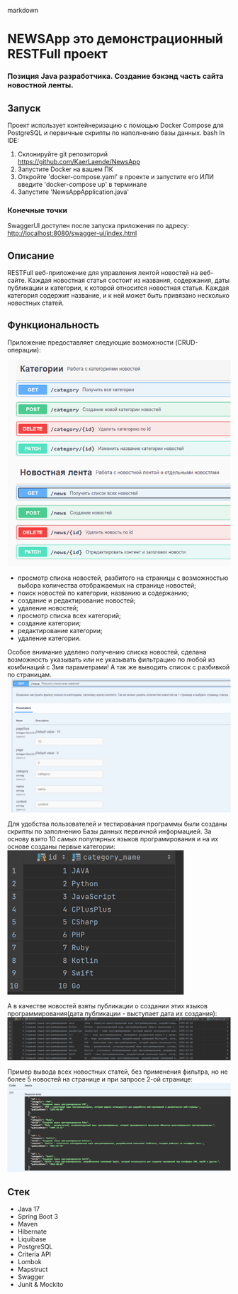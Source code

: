 markdown
# NEWSApp это демонстрационный RESTFull проект

### Позиция Java разработчика. Создание бэкэнд часть сайта новостной ленты.

## Запуск

Проект использует контейнеризацию с помощью Docker Compose для PostgreSQL и первичные скрипты по наполнению базы данных.
bash
In IDE:
1. Склонируйте git репозиторий  https://github.com/KaerLaende/NewsApp
2. Запустите Docker на вашем ПК
3. Откройте 'docker-compose.yaml' в проекте и запустите его ИЛИ введите 'docker-compose up' в терминале
4. Запустите 'NewsAppApplication.java'
### Конечные точки
SwaggerUI доступен после запуска приложения по адресу: [http://localhost:8080/swagger-ui/index.html](http://localhost:8080/swagger-ui/index.html)

## Описание
RESTFull веб-приложение для управления лентой новостей на веб-сайте. Каждая новостная статья состоит из названия, содержания,
даты публикации и категории, к которой относится новостная статья. Каждая категория содержит название, и к ней может быть привязано несколько новостных статей.

## Функциональность
  Приложение предоставляет следующие возможности (CRUD-операции):

![img.png](img.png)

- просмотр списка новостей, разбитого на страницы с возможностью выбора количества отображаемых на странице новостей;
- поиск новостей по категории, названию и содержанию;
- создание и редактирование новостей;
- удаление новостей;
- просмотр списка всех категорий;
- создание категории;
- редактирование категории;
- удаление категории.

Особое внимание уделено получению списка новостей, сделана возможность указывать или не указывать фильтрацию по любой
из комбинаций с 3мя параметрами! А так же выводить список с разбивкой по страницам.
![img_1.png](img_1.png)

Для удобства пользователей и тестирования программы были созданы скрипты по заполнению Базы данных первичной информацией.
За основу взято 10 самых популярных языков програмирования и на их основе созданы первые категории: 
![img_2.png](img_2.png)

А в качестве новостей взяты публикации о создании этих языков программирования(дата публикации - выступает дата их создания):
![img_3.png](img_3.png)
 
Пример вывода всех новостных статей, без применения фильтра, но не более 5 новостей на странице и при запросе 2-ой странице:
![img_4.png](img_4.png)


## Стек

- Java 17
- Spring Boot 3
- Maven
- Hibernate
- Liquibase
- PostgreSQL
- Criteria API
- Lombok
- Mapstruct
- Swagger
- Junit & Mockito

